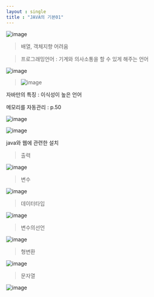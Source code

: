 ```yaml
---
layout : single
title : "JAVA의 기본01"
---
```


![image](https://user-images.githubusercontent.com/105334682/177438267-1fb04933-7ae8-463b-bd05-e5c2d0b7992d.png)

>배열, 객체지향 어려움

>프로그래밍언어 : 기계와 의사소통을 할 수 있게 해주는 언어

![image](https://user-images.githubusercontent.com/105334682/177438646-684b343f-94b1-4822-b8ae-6fe766dd1758.png)


>![image](https://user-images.githubusercontent.com/105334682/177438943-861fdd26-a0a6-48fb-a899-b80b83d3a1aa.png)

자바만의 특징 : 이식성이 높은 언어

메모리를 자동관리 : p.50

![image](https://user-images.githubusercontent.com/105334682/177440108-81d7b5bc-8ed6-4b2d-828f-7dab2c67c275.png)

![image](https://user-images.githubusercontent.com/105334682/177441387-604cacae-e4e5-4530-9a10-00ca89bfd833.png)

java와 웹에 관련한 설치

>출력

![image](https://user-images.githubusercontent.com/105334682/177450253-1981e2ab-75b4-476a-9057-5a452fb8069b.png)
>변수

![image](https://user-images.githubusercontent.com/105334682/177453177-9072b724-d726-4daf-8792-77f70691649e.png)
>데이터타입

![image](https://user-images.githubusercontent.com/105334682/177456926-f8c0a1eb-9e32-457b-acc2-b0044608ae6e.png)
>변수의선언

![image](https://user-images.githubusercontent.com/105334682/177460834-b20abf79-d29e-416e-9e52-c4ea50442e72.png)
>형변환

![image](https://user-images.githubusercontent.com/105334682/177463199-19a5a351-3228-4c0a-a708-3d45c08ee77d.png)
>문자열

![image](https://user-images.githubusercontent.com/105334682/177463260-eb03f9cc-af8b-4318-a9cc-b87fc7c8a0f5.png)

